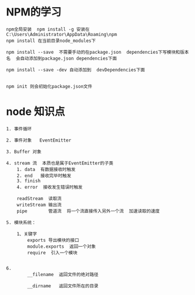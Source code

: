 # NPM的学习
	
	npm全局安装  npm install -g 安装在C:\Users\Administrator\AppData\Roaming\npm
	npm install 在当前目录node_modules下

	npm install --save  不需要手动的在package.json  dependencies下写模块和版本名  会自动添加到package.json dependencies下面

	npm install --save -dev 自动添加到  devDependencies下面


	npm init 则会初始化package.json文件



# node 知识点

	1. 事件循环

	2. 事件对象   EventEmitter 

	3. Buffer 对象

	4. stream 流  本质也是属于EventEmitter的子类
		1. data  有数据接收时触发
		2. end   接收完毕时触发
		3. finish 
		4. error  接收发生错误时触发
		
		readStream  读取流
		writeStream 输出流
		pipe        管道流  将一个流直接传入另外一个流  加速读取的速度

	5. 模块系统：

		1、关键字   
			exports 导出模块的接口
			module.exports  返回一个对象
			require  引入一个模块

		
	6.  
			__filename  返回文件的绝对路径
			
			__dirname   返回文件所在的目录
		